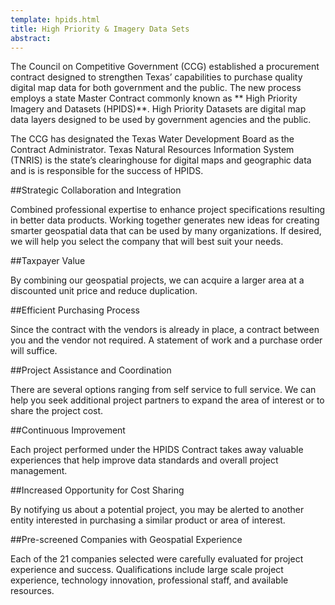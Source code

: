 ```yaml
---
template: hpids.html
title: High Priority & Imagery Data Sets
abstract: 
---
```


The Council on Competitive Government (CCG) established a procurement contract designed to strengthen Texas’ capabilities to purchase quality digital map data for both government and the public. The new process employs a state Master Contract commonly known as ** High Priority Imagery and Datasets (HPIDS)**. High Priority Datasets are digital map data layers designed to be used by government agencies and the public.

The CCG has designated the Texas Water Development Board as the Contract Administrator. Texas Natural Resources Information System (TNRIS) is the state’s clearinghouse for digital maps and geographic data and is is responsible for the success of HPIDS.

##Strategic Collaboration and Integration

Combined professional expertise to enhance project specifications resulting in better data products. Working together generates new ideas for creating smarter geospatial data that can be used by many organizations. If desired, we will help you select the company that will best suit your needs.

##Taxpayer Value

By combining our geospatial projects, we can acquire a larger area at a discounted unit price and reduce duplication.

##Efficient Purchasing Process

Since the contract with the vendors is already in place, a contract between you and the vendor not required. A statement of work and a purchase order will suffice.

##Project Assistance and Coordination

There are several options ranging from self service to full service. We can help you seek additional project partners to expand the area of interest or to share the project cost.

##Continuous Improvement

Each project performed under the HPIDS Contract takes away valuable experiences that help improve data standards and overall project management.

##Increased Opportunity for Cost Sharing

By notifying us about a potential project, you may be alerted to another entity interested in purchasing a similar product or area of interest.

##Pre-screened Companies with Geospatial Experience

Each of the 21 companies selected were carefully evaluated for project experience and success. Qualifications include large scale project experience, technology innovation, professional staff, and available resources.